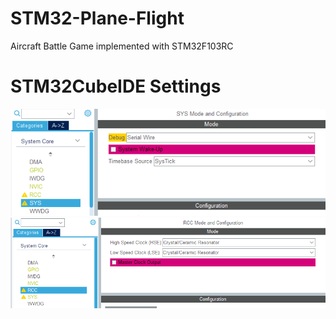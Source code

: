 # STM32-Plane-Flight
Aircraft Battle Game implemented with STM32F103RC

# STM32CubeIDE Settings
![](/Readme/01.png)
![](/Readme/02.png)
